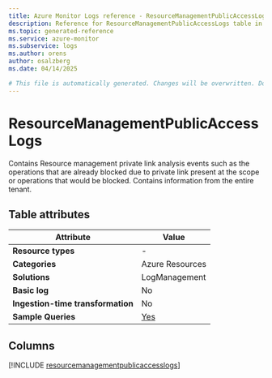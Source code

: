 ```yaml
---
title: Azure Monitor Logs reference - ResourceManagementPublicAccessLogs
description: Reference for ResourceManagementPublicAccessLogs table in Azure Monitor Logs.
ms.topic: generated-reference
ms.service: azure-monitor
ms.subservice: logs
ms.author: orens
author: osalzberg
ms.date: 04/14/2025

# This file is automatically generated. Changes will be overwritten. Do not change this file directly.
---
```


# ResourceManagementPublicAccessLogs

Contains Resource management private link analysis events such as the operations that are already blocked due to private link present at the scope or operations that would be blocked. Contains information from the entire tenant.


## Table attributes

|Attribute|Value|
|---|---|
|**Resource types**|-|
|**Categories**|Azure Resources|
|**Solutions**| LogManagement|
|**Basic log**|No|
|**Ingestion-time transformation**|No|
|**Sample Queries**|[Yes](/azure/azure-monitor/reference/queries/resourcemanagementpublicaccesslogs)|



## Columns
  
[!INCLUDE [resourcemanagementpublicaccesslogs](~/reusable-content/ce-skilling/azure/includes/azure-monitor/reference/tables/resourcemanagementpublicaccesslogs-include.md)]
